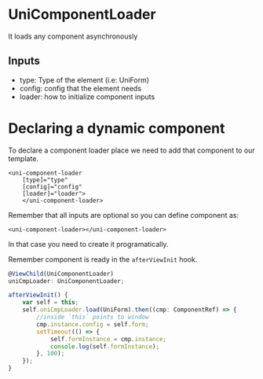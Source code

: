 # UniComponentLoader

It loads any component asynchronously

## Inputs

- type: Type of the element (i.e: UniForm)
- config: config that the element needs
- loader: how to initialize component inputs

# Declaring a dynamic component

To declare a component loader place we need to add that component to our template.

```
<uni-component-loader
    [type]="type"
    [config]="config"
    [loader]="loader">
    </uni-component-loader>
```

Remember that all inputs are optional so you can define component as:

```
<uni-component-loader></uni-component-loader>
```

In that case you need to create it programatically.

Remember component is ready in the `afterViewInit` hook.

```ts
@ViewChild(UniComponentLoader)
uniCmpLoader: UniComponentLoader;

afterViewInit() {
    var self = this;
    self.uniCmpLoader.load(UniForm).then((cmp: ComponentRef) => {
        //inside `this` points to window
        cmp.instance.config = self.form;
        setTimeout(() => {
            self.formInstance = cmp.instance;
            console.log(self.formInstance);
        }, 100);
    });
}
```
